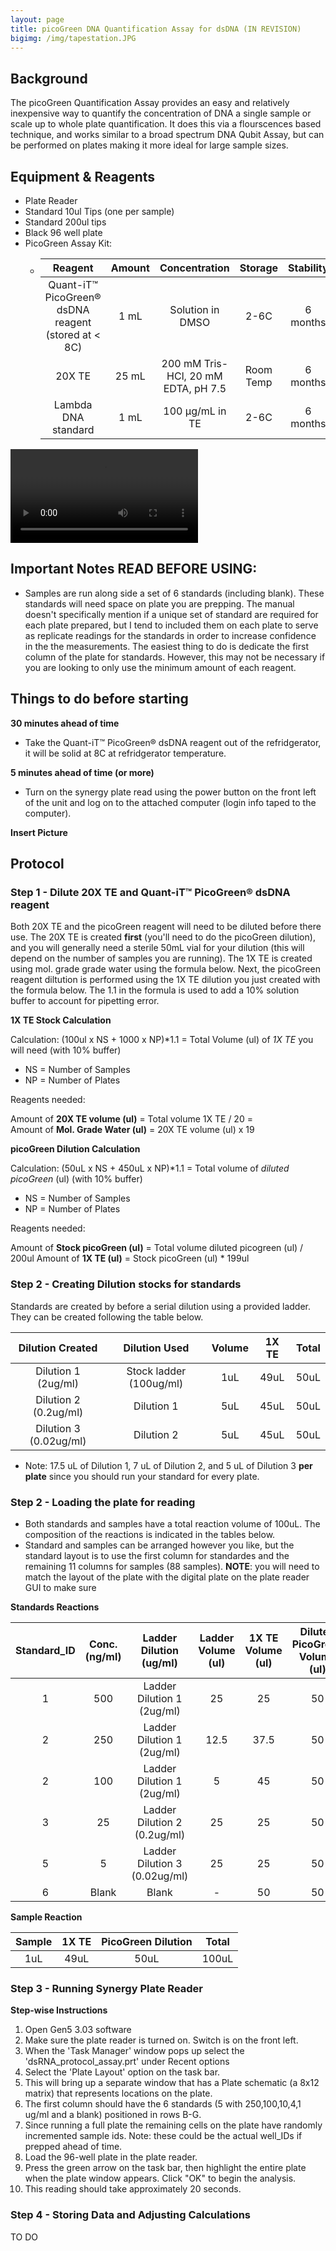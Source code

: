 ```yaml
---
layout: page
title: picoGreen DNA Quantification Assay for dsDNA (IN REVISION)
bigimg: /img/tapestation.JPG
---
```


## Background
The picoGreen Quantification Assay provides an easy and relatively inexpensive way to quantify the concentration of DNA a single sample or scale up to whole plate quantification. It does this via a flourscences based technique, and works similar to a broad spectrum DNA Qubit Assay, but can be performed on plates making it more ideal for large sample sizes.

## Equipment & Reagents
* Plate Reader 
* Standard 10ul Tips (one per sample)    
* Standard 200ul tips      
* Black 96 well plate   
* PicoGreen Assay Kit:                                            
   * | Reagent | Amount | Concentration | Storage | Stability | 
     |:-------:|:------:|:-------------:|:-------:|:---------:|
     | Quant-iT™ PicoGreen® dsDNA reagent (stored at < 8C) | 1 mL | Solution in DMSO | 2-6C | 6 months |
     | 20X TE | 25 mL | 200 mM Tris-HCl, 20 mM EDTA, pH 7.5 | Room Temp | 6 months |
     | Lambda DNA standard | 1 mL | 100 μg/mL in TE | 2-6C | 6 months |


![](https://github.com/adowneywall/Tutorials/blob/master/img/Gen5%203.03%20-%20Experiment1_%20%5Bcreated%20from%20dsDNA%20picogreen%20assay%20full%20plate.prt%5D%207_5_2019%2010_44_00%20AM.mp4)

## Important Notes **READ BEFORE USING**: 
* Samples are run along side a set of 6 standards (including blank). These standards will need space on plate you are prepping. The manual doesn't specifically mention if a unique set of standard are required for each plate prepared, but I tend to included them on each plate to serve as replicate readings for the standards in order to increase confidence in the the measurements. The easiest thing to do is dedicate the first column of the plate for standards. However, this may not be necessary if you are looking to only use the minimum amount of each reagent.

## Things to do before starting

**30 minutes ahead of time**
* Take the Quant-iT™ PicoGreen® dsDNA reagent out of the refridgerator, it will be solid at 8C at refridgerator temperature.

**5 minutes ahead of time (or more)**
* Turn on the synergy plate read using the power button on the front left of the unit and log on to the attached computer (login info taped to the computer). 

**Insert Picture**

## Protocol

### Step 1 - Dilute 20X TE and Quant-iT™ PicoGreen® dsDNA reagent

Both 20X TE and the picoGreen reagent will need to be diluted before there use. The 20X TE is created **first** (you'll need to do the picoGreen dilution), and you will generally need a sterile 50mL vial for your dilution (this will depend on the number of samples you are running). The 1X TE is created using mol. grade grade water using the formula below. Next, the picoGreen reagent diltution is performed using the 1X TE dilution you just created with the formula below. The 1.1 in the formula is used to add a 10% solution buffer to account for pipetting error. 

**1X TE Stock Calculation**

Calculation:
(100ul x NS + 1000 x NP)*1.1 = Total Volume (ul) of *1X TE* you will need (with 10% buffer)
* NS = Number of Samples
* NP = Number of Plates

Reagents needed:

Amount of **20X TE volume (ul)** = Total volume 1X TE / 20 =  
Amount of **Mol. Grade Water (ul)** = 20X TE volume (ul) x 19 

**picoGreen Dilution Calculation**

Calculation:
(50uL x NS + 450uL x NP)*1.1 = Total volume of *diluted picoGreen* (ul) (with 10% buffer)
* NS = Number of Samples
* NP = Number of Plates

Reagents needed:

Amount of **Stock picoGreen (ul)** = Total volume diluted picogreen (ul) / 200ul
Amount of **1X TE (ul)** = Stock picoGreen (ul) * 199ul

### Step 2 - Creating Dilution stocks for standards 

Standards are created by before a serial dilution using a provided ladder. They can be created following the table below. 

| Dilution Created       | Dilution Used |  Volume | 1X TE | Total |
|:----------------------:|:-------------:|:-------:|:-----:|:-----:|
| Dilution 1 (2ug/ml)    | Stock ladder (100ug/ml)  | 1uL     | 49uL  | 50uL  |
| Dilution 2 (0.2ug/ml)  | Dilution 1    | 5uL     | 45uL  | 50uL  |
| Dilution 3 (0.02ug/ml) | Dilution 2    | 5uL     | 45uL  | 50uL  |

* Note: 17.5 uL of Dilution 1, 7 uL of Dilution 2, and 5 uL of Dilution 3 **per plate** since you should run your standard for every plate.

### Step 2 - Loading the plate for reading 

* Both standards and samples have a total reaction volume of 100uL. The composition of the reactions is indicated in the tables below.
* Standard and samples can be arranged however you like, but the standard layout is to use the first column for standardes and the remaining 11 columns for samples (88 samples). **NOTE**: you will need to match the layout of the plate with the digital plate on the plate reader GUI to make sure 

**Standards Reactions**

| Standard_ID | Conc. (ng/ml) | Ladder Dilution (ug/ml) | Ladder Volume (ul) | 1X TE Volume (ul) | Diluted PicoGreen Volume (ul) |
|:-----------:|:-------------:|:-----------------------:|:------------------:|:-----------------:|:-----------------------------:|
| 1   |	500    |	Ladder Dilution 1 (2ug/ml)   |  25   | 25    | 50    |
| 2   |	250    |	Ladder Dilution 1 (2ug/ml) |  12.5   | 37.5    | 50    |
| 2   |	100    |	Ladder Dilution 1 (2ug/ml) |  5   | 45    | 50    |
| 3   | 25     | Ladder Dilution 2 (0.2ug/ml)  |  25  | 25    | 50    |
| 5   | 5      | Ladder Dilution 3 (0.02ug/ml)  |  25   | 25    | 50    |
| 6   | Blank  | Blank                         | -    | 50   | 50    | 

**Sample Reaction**

| Sample | 1X TE | PicoGreen Dilution | Total  |
|:------:|:-----:|:------------------:|:------:|
| 1uL    | 49uL  | 50uL               | 100uL  |

### Step 3 - Running Synergy Plate Reader

**Step-wise Instructions**
1) Open Gen5 3.03 software
2) Make sure the plate reader is turned on. Switch is on the front left.
3) When the 'Task Manager' window pops up select the 'dsRNA_protocol_assay.prt' under Recent options
4) Select the 'Plate Layout' option on the task bar.
5) This will bring up a separate window that has a Plate schematic (a 8x12 matrix) that represents locations on the plate.
6) The first column should have the 6 standards (5 with 250,100,10,4,1 ug/ml and a blank) positioned in rows B-G.
7) Since running a full plate the remaining cells on the plate have randomly incremented sample ids. Note: these could be the actual well_IDs if prepped ahead of time.
8) Load the 96-well plate in the plate reader.
9) Press the green arrow on the task bar, then highlight the entire plate when the plate window appears. Click "OK" to begin the analysis.
10) This reading should take approximately 20 seconds.

### Step 4 - Storing Data and Adjusting Calculations 

TO DO
